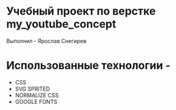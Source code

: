 # Учебный проект по верстке my_youtube_concept
Выполнил - Ярослав Снегирев


# Использованные технологии -

- CSS
- SVG SPRITED
- NORMALIZE CSS
- GOOGLE FONTS
